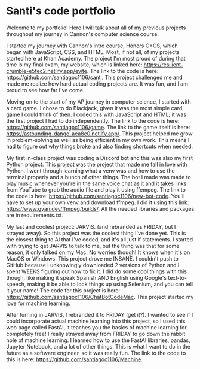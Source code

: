 # Santi's code portfolio

Welcome to my portfolio! Here I will talk about all of my previous projects throughout my journey in Cannon's computer science course.

I started my journey with Cannon's intro course, Honors C+CS, which began with JavaScript, CSS, and HTML. Most, if not all, of my projects started here at Khan Academy. The project I'm most proud of during that time is my final exam, my website, which is linked here: https://resilient-crumble-e5fec2.netlify.app/evite. The link to the code is here: https://github.com/santiagoc1106/santi. This project challenged me and made me realize how hard actual coding projects are. It was fun, and I am proud to see how far I've come.

Moving on to the start of my AP journey in computer science, I started with a card game. I chose to do Blackjack, given it was the most simple card game I could think of then. I coded this with JavaScript and HTML; it was the first project I had to do independently. The link to the code is here: https://github.com/santiagoc1106/game. The link to the game itself is here: https://astounding-dango-aea8c0.netlify.app/. This project helped me grow in problem-solving as well as being efficient in my own work. This means I had to figure out why things broke and also finding shortcuts when needed. 

My first in-class project was coding a Discord bot and this was also my first Python project. This project was the project that made me fall in love with Python. I went through learning what a venv was and how to use the terminal properly and a bunch of other things. The bot I made was made to play music whenever you're in the same voice chat as it and it takes links from YouTube to grab the audio file and play it using ffempeg. The link to the code is here: https://github.com/santiagoc1106/new-bot-code. You'll have to set up your own venv and download ffmpeg. I did it using this link: https://www.gyan.dev/ffmpeg/builds/. All the needed libraries and packages are in requirements.txt.

My last and coolest project: JARVIS. (and rebranded as FRIDAY, but I strayed away). So this project was the coolest thing I've done yet. This is the closest thing to AI that I've coded, and it's all just if statements. I started with trying to get JARVIS to talk to me, but the thing was that for some reason, it only talked on my Mac. No worries though! It knows when it's on MacOS or Windows. This project drove me INSANE. I couldn't push to GitHub because I unknowingly downloaded 2 versions of Python and I spent WEEKS figuring out how to fix it. I did do some cool things with this though, like making it speak Spanish AND English using Google's text-to-speech, making it be able to look things up using Selenium, and you can tell it your name! The code for this project is here: https://github.com/santiagoc1106/ChatBotCodeMac. This project started my love for machine learning. 
    
After turning in JARVIS, I rebranded it to FRIDAY (get it?). I wanted to see if I could incorporate actual machine learning into this project, so I used this web page called FastAI, it teaches you the basics of machine learning for completely free! I really strayed away from FRIDAY to go down the rabbit hole of machine learning. I learned how to use the FastAI libraries, pandas, Jupyter Notebook, and a lot of other things. This is what I want to do in the future as a software engineer, so it was really fun. The link to the code to this is here: https://github.com/santiagoc1106/Machine. 

    
